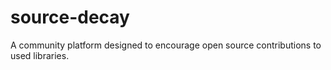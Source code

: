 # source-decay
A community platform designed to encourage open source contributions to used libraries.
